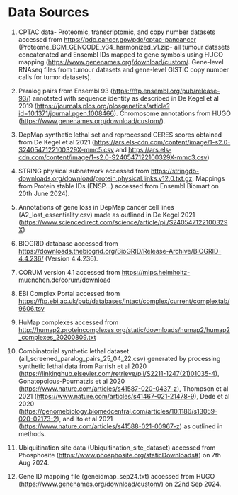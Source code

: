 # Data Sources

1. CPTAC data- Proteomic, transcriptomic, and copy number datasets accessed from https://pdc.cancer.gov/pdc/cptac-pancancer (Proteome_BCM_GENCODE_v34_harmonized_v1.zip- all tumour datasets concatenated and Ensembl IDs mapped to gene symbols using HUGO mapping (https://www.genenames.org/download/custom/. Gene-level RNAseq files from tumour datasets and gene-level GISTIC copy number calls for tumor datasets).

2. Paralog pairs from Ensembl 93 (https://ftp.ensembl.org/pub/release-93/) annotated with sequence identity as described in De Kegel et al 2019 (https://journals.plos.org/plosgenetics/article?id=10.1371/journal.pgen.1008466). Chromosome annotations from HUGO (https://www.genenames.org/download/custom/).

3. DepMap synthetic lethal set and reprocessed CERES scores obtained from De Kegel et al 2021 (https://ars.els-cdn.com/content/image/1-s2.0-S240547122100329X-mmc5.csv and https://ars.els-cdn.com/content/image/1-s2.0-S240547122100329X-mmc3.csv)

4. STRING physical subnetwork accessed from https://stringdb-downloads.org/download/protein.physical.links.v12.0.txt.gz. Mappings from Protein stable IDs (ENSP...) accessed from Ensembl Biomart on 20th June 2024).

5. Annotations of gene loss in DepMap cancer cell lines (A2_lost_essentiality.csv) made as outlined in De Kegel 2021 (https://www.sciencedirect.com/science/article/pii/S240547122100329X)

6. BIOGRID database accessed from https://downloads.thebiogrid.org/BioGRID/Release-Archive/BIOGRID-4.4.236/ (Version 4.4.236).

7. CORUM version 4.1 accessed from https://mips.helmholtz-muenchen.de/corum/download

8. EBI Complex Portal accessed from https://ftp.ebi.ac.uk/pub/databases/intact/complex/current/complextab/9606.tsv

9. HuMap complexes accessed from http://humap2.proteincomplexes.org/static/downloads/humap2/humap2_complexes_20200809.txt

10. Combinatorial synthetic lethal dataset (all_screened_paralog_pairs_25_04_22.csv) generated by processing synthetic lethal data from Parrish et al 2020 (https://linkinghub.elsevier.com/retrieve/pii/S2211-1247(21)01035-4), Gonatopolous-Pournatzis et al 2020 (https://www.nature.com/articles/s41587-020-0437-z), Thompson et al 2021 (https://www.nature.com/articles/s41467-021-21478-9), Dede et al 2020 (https://genomebiology.biomedcentral.com/articles/10.1186/s13059-020-02173-2), and Ito et al 2021 (https://www.nature.com/articles/s41588-021-00967-z) as outlined in methods. 

11. Ubiquitination site data (Ubiquitination_site_dataset) accessed from Phosphosite (https://www.phosphosite.org/staticDownloads#) on 7th Aug 2024. 

12. Gene ID mapping file (geneidmap_sep24.txt) accessed from HUGO (https://www.genenames.org/download/custom/) on 22nd Sep 2024.